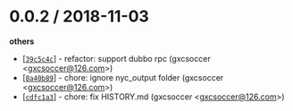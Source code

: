
0.0.2 / 2018-11-03
==================

**others**
  * [[`39c5c4c`](http://github.com/eggjs/egg-cloud/commit/39c5c4ce7b3d7a3e5da807d8f167a651f58034f9)] - refactor: support dubbo rpc (gxcsoccer <<gxcsoccer@126.com>>)
  * [[`8a40b89`](http://github.com/eggjs/egg-cloud/commit/8a40b897657fe4fbd1ec88dfe57650bf163b3955)] - chore: ignore nyc_output folder (gxcsoccer <<gxcsoccer@126.com>>)
  * [[`cdfc1a3`](http://github.com/eggjs/egg-cloud/commit/cdfc1a30fee7df3eb8fafa3d76ec4d0722c30326)] - chore: fix HISTORY.md (gxcsoccer <<gxcsoccer@126.com>>)

